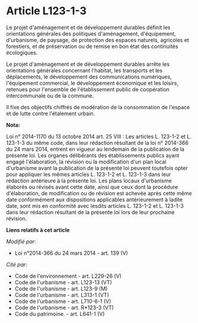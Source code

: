 # Article L123-1-3

Le projet d'aménagement et de développement durables définit les orientations générales des politiques d'aménagement,
d'équipement, d'urbanisme, de paysage, de protection des espaces naturels, agricoles et forestiers, et de préservation ou de
remise en bon état des continuités écologiques. 

Le projet d'aménagement et de développement durables arrête les orientations générales concernant l'habitat, les transports
et les déplacements, le développement des communications numériques, l'équipement commercial, le développement économique et
les loisirs, retenues pour l'ensemble de l'établissement public de coopération intercommunale ou de la commune. 

Il fixe des objectifs chiffrés de modération de la consommation de l'espace et de lutte contre l'étalement urbain.

**Nota:**

Loi n° 2014-1170 du 13 octobre 2014 art. 25 VIII : Les articles L. 123-1-2 et L. 123-1-3 du même code, dans leur rédaction
résultant de la loi n° 2014-366 du 24 mars 2014, entrent en vigueur au lendemain de la publication de la présente loi. Les
organes délibérants des établissements publics ayant engagé l'élaboration, la révision ou la modification d'un plan local
d'urbanisme avant la publication de la présente loi peuvent toutefois opter pour appliquer les mêmes articles L. 123-1-2 et
L. 123-1-3 dans leur rédaction antérieure à la présente loi. Les plans locaux d'urbanisme élaborés ou révisés avant cette
date, ainsi que ceux dont la procédure d'élaboration, de modification ou de révision est achevée après cette même date
conformément aux dispositions applicables antérieurement à ladite date, sont mis en conformité avec lesdits articles L.
123-1-2 et L. 123-1-3 dans leur rédaction résultant de la présente loi lors de leur prochaine révision.

**Liens relatifs à cet article**

_Modifié par_:

  - Loi n°2014-366 du 24 mars 2014 - art. 139 (V)

_Cité par_:

  - Code de l'environnement - art. L229-26 (V)
  - Code de l'urbanisme - art. L123-13 (VT)
  - Code de l'urbanisme - art. L123-9 (M)
  - Code de l'urbanisme - art. L313-1 (VT)
  - Code de l'urbanisme - art. L710-6-1 (V)
  - Code de l'urbanisme - art. R*123-3 (VT)
  - Code du patrimoine. - art. L641-1 (V)
